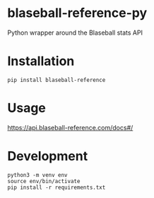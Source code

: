 # blaseball-reference-py
Python wrapper around the Blaseball stats API

# Installation
```
pip install blaseball-reference
```

# Usage
https://api.blaseball-reference.com/docs#/

# Development
```
python3 -m venv env
source env/bin/activate
pip install -r requirements.txt
```
